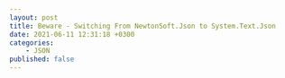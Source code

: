 ```yaml
---
layout: post
title: Beware - Switching From NewtonSoft.Json to System.Text.Json
date: 2021-06-11 12:31:18 +0300
categories:
    - JSON
published: false
---
```


